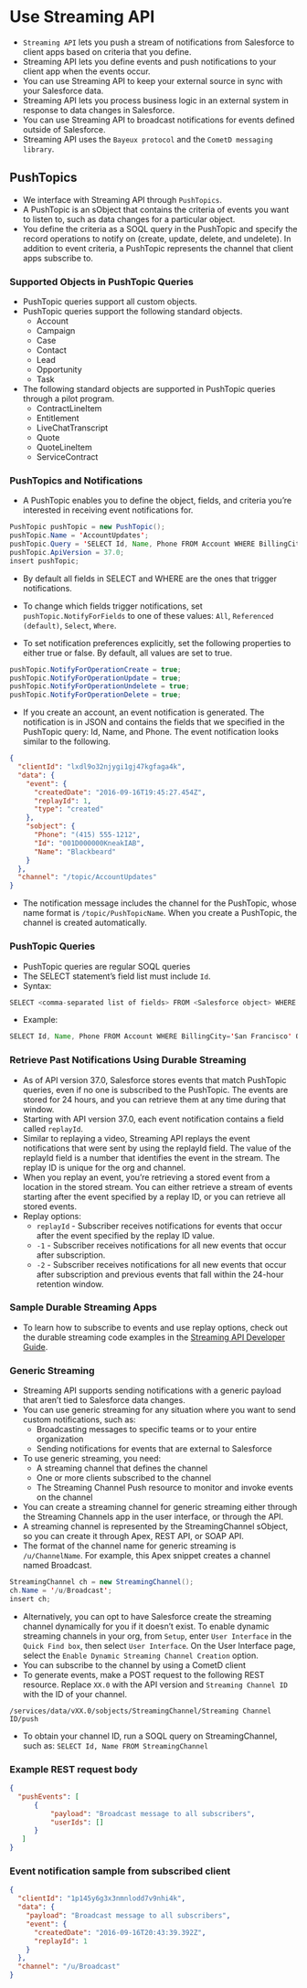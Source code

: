 # Use Streaming API
- `Streaming API` lets you push a stream of notifications from Salesforce to client apps based on criteria that you define.
- Streaming API lets you define events and push notifications to your client app when the events occur.
- You can use Streaming API to keep your external source in sync with your Salesforce data.
- Streaming API lets you process business logic in an external system in response to data changes in Salesforce.
- You can use Streaming API to broadcast notifications for events defined outside of Salesforce.
- Streaming API uses the `Bayeux protocol` and the `CometD messaging library`.

## PushTopics
- We interface with Streaming API through `PushTopics`.
- A PushTopic is an sObject that contains the criteria of events you want to listen to, such as data changes for a particular object.
- You define the criteria as a SOQL query in the PushTopic and specify the record operations to notify on (create, update, delete, and undelete). In addition to event criteria, a PushTopic represents the channel that client apps subscribe to.

### Supported Objects in PushTopic Queries
- PushTopic queries support all custom objects.
- PushTopic queries support the following standard objects.
  - Account
  - Campaign
  - Case
  - Contact
  - Lead
  - Opportunity
  - Task
- The following standard objects are supported in PushTopic queries through a pilot program.
  - ContractLineItem
  - Entitlement
  - LiveChatTranscript
  - Quote
  - QuoteLineItem
  - ServiceContract

### PushTopics and Notifications
- A PushTopic enables you to define the object, fields, and criteria you’re interested in receiving event notifications for.
```java
PushTopic pushTopic = new PushTopic();
pushTopic.Name = 'AccountUpdates';
pushTopic.Query = 'SELECT Id, Name, Phone FROM Account WHERE BillingCity=\'San Francisco\'';
pushTopic.ApiVersion = 37.0;
insert pushTopic;
```
- By default all fields in SELECT and WHERE are the ones that trigger notifications.
-  To change which fields trigger notifications, set `pushTopic.NotifyForFields` to one of these values: `All`, `Referenced (default)`, `Select`, `Where`.

- To set notification preferences explicitly, set the following properties to either true or false. By default, all values are set to true.
```java
pushTopic.NotifyForOperationCreate = true;
pushTopic.NotifyForOperationUpdate = true;
pushTopic.NotifyForOperationUndelete = true;
pushTopic.NotifyForOperationDelete = true;
```

- If you create an account, an event notification is generated. The notification is in JSON and contains the fields that we specified in the PushTopic query: Id, Name, and Phone. The event notification looks similar to the following.
```json
{
  "clientId": "lxdl9o32njygi1gj47kgfaga4k", 
  "data": {
    "event": {
      "createdDate": "2016-09-16T19:45:27.454Z", 
      "replayId": 1, 
      "type": "created"
    }, 
    "sobject": {
      "Phone": "(415) 555-1212", 
      "Id": "001D000000KneakIAB", 
      "Name": "Blackbeard"
    }
  }, 
  "channel": "/topic/AccountUpdates"
}
```
- The notification message includes the channel for the PushTopic, whose name format is `/topic/PushTopicName`. When you create a PushTopic, the channel is created automatically.

### PushTopic Queries
- PushTopic queries are regular SOQL queries
- The SELECT statement’s field list must include `Id`.
- Syntax:
```java
SELECT <comma-separated list of fields> FROM <Salesforce object> WHERE <filter criteria>
```
- Example:
```java
SELECT Id, Name, Phone FROM Account WHERE BillingCity='San Francisco' OR BillingCity='New York'
```

### Retrieve Past Notifications Using Durable Streaming
- As of API version 37.0, Salesforce stores events that match PushTopic queries, even if no one is subscribed to the PushTopic. The events are stored for 24 hours, and you can retrieve them at any time during that window.
- Starting with API version 37.0, each event notification contains a field called `replayId`.
- Similar to replaying a video, Streaming API replays the event notifications that were sent by using the replayId field. The value of the replayId field is a number that identifies the event in the stream. The replay ID is unique for the org and channel.
- When you replay an event, you’re retrieving a stored event from a location in the stored stream. You can either retrieve a stream of events starting after the event specified by a replay ID, or you can retrieve all stored events.
- Replay options:
  - `replayId` - Subscriber receives notifications for events that occur after the event specified by the replay ID value.
  - `-1` - Subscriber receives notifications for all new events that occur after subscription.
  - `-2` - Subscriber receives notifications for all new events that occur after subscription and previous events that fall within the 24-hour retention window.

### Sample Durable Streaming Apps
- To learn how to subscribe to events and use replay options, check out the durable streaming code examples in the [Streaming API Developer Guide](https://developer.salesforce.com/docs/atlas.en-us.api_streaming.meta/api_streaming/).


### Generic Streaming
- Streaming API supports sending notifications with a generic payload that aren’t tied to Salesforce data changes.
- You can use generic streaming for any situation where you want to send custom notifications, such as:
  - Broadcasting messages to specific teams or to your entire organization
  - Sending notifications for events that are external to Salesforce
- To use generic streaming, you need:
  - A streaming channel that defines the channel
  - One or more clients subscribed to the channel
  - The Streaming Channel Push resource to monitor and invoke events on the channel
- You can create a streaming channel for generic streaming either through the Streaming Channels app in the user interface, or through the API.
- A streaming channel is represented by the StreamingChannel sObject, so you can create it through Apex, REST API, or SOAP API.
- The format of the channel name for generic streaming is `/u/ChannelName`. For example, this Apex snippet creates a channel named Broadcast.
```java
StreamingChannel ch = new StreamingChannel();
ch.Name = '/u/Broadcast';
insert ch;
```
- Alternatively, you can opt to have Salesforce create the streaming channel dynamically for you if it doesn’t exist. To enable dynamic streaming channels in your org, from `Setup`, enter `User Interface` in the `Quick Find box`, then select `User Interface`. On the User Interface page, select the `Enable Dynamic Streaming Channel Creation` option.
- You can subscribe to the channel by using a CometD client
- To generate events, make a POST request to the following REST resource. Replace `XX.0` with the API version and `Streaming Channel ID` with the ID of your channel.
```
/services/data/vXX.0/sobjects/StreamingChannel/Streaming Channel ID/push
```
- To obtain your channel ID, run a SOQL query on StreamingChannel, such as: `SELECT Id, Name FROM StreamingChannel`


### Example REST request body
```json
{ 
  "pushEvents": [
      { 
          "payload": "Broadcast message to all subscribers", 
          "userIds": [] 
      } 
   ] 
}
```

### Event notification sample from subscribed client
```json
{
  "clientId": "1p145y6g3x3nmnlodd7v9nhi4k", 
  "data": {
    "payload": "Broadcast message to all subscribers", 
    "event": {
      "createdDate": "2016-09-16T20:43:39.392Z", 
      "replayId": 1
    }
  }, 
  "channel": "/u/Broadcast"
}
```